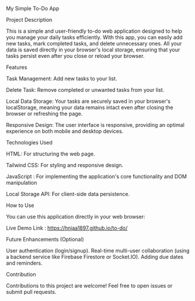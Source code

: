 My Simple To-Do App

Project Description

This is a simple and user-friendly to-do web application designed to help you manage your daily tasks efficiently. 
With this app, you can easily add new tasks, mark completed tasks, and delete unnecessary ones.
All your data is saved directly in your browser's local storage, ensuring that your tasks persist even after you close or reload your browser.

Features

Task Management: Add new tasks to your list.

Delete Task: Remove completed or unwanted tasks from your list.

Local Data Storage: Your tasks are securely saved in your browser's localStorage, meaning your data remains intact even after closing the browser or refreshing the page.

Responsive Design: The user interface is responsive, providing an optimal experience on both mobile and desktop devices.


Technologies Used

HTML: For structuring the web page.

Tailwind CSS: For styling and responsive design.

JavaScript : For implementing the application's core functionality and DOM manipulation

Local Storage API: For client-side data persistence.


How to Use

You can use this application directly in your web browser:

Live Demo Link : https://hnjaa1897.github.io/to-do/

Future Enhancements (Optional)

User authentication (login/signup).
Real-time multi-user collaboration (using a backend service like Firebase Firestore or Socket.IO).
Adding due dates and reminders.

Contribution

Contributions to this project are welcome! Feel free to open issues or submit pull requests.
